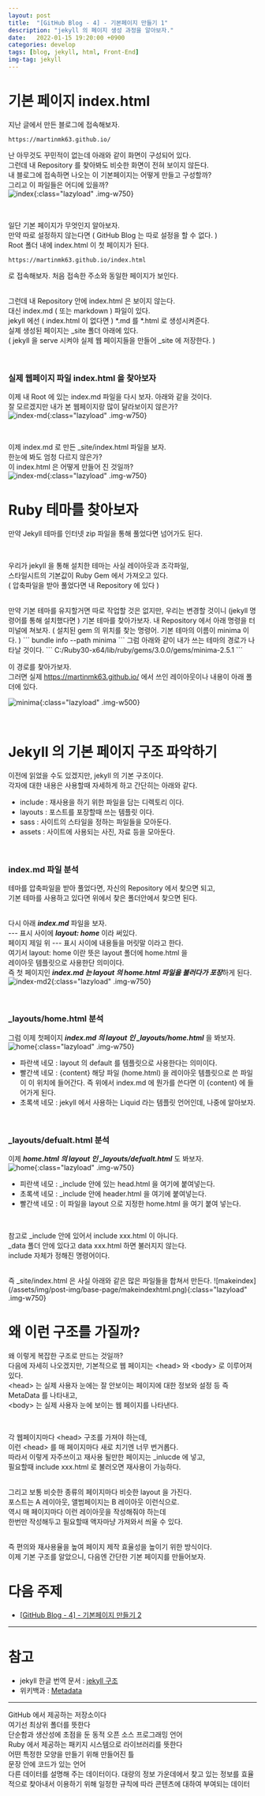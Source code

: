 ```yaml
---
layout: post
title:  "[GitHub Blog - 4] - 기본페이지 만들기 1"
description: "jekyll 의 페이지 생성 과정을 알아보자."
date:   2022-01-15 19:20:00 +0900
categories: develop
tags: [blog, jekyll, html, Front-End]
img-tag: jekyll
---
```


# 기본 페이지 index.html  

지난 글에서 만든 블로그에 접속해보자.   
```
https://martinmk63.github.io/
```
난 아무것도 꾸민적이 없는데 아래와 같이 화면이 구성되어 있다.  
그런데 내 <span class="tooltip" id="id-1">Repository</span> 를 찾아봐도 비슷한 화면이 전혀 보이지 않든다.  
내 블로그에 접속하면 나오는 이 기본페이지는 어떻게 만들고 구성할까?    
그리고 이 파일들은 어디에 있을까?   
![index](/assets/img/post-img/base-page/index.png){:class="lazyload" .img-w750}


<br>

일단 기본 페이지가 무엇인지 알아보자.  
만약 따로 설정하지 않는다면 ( GitHub Blog 는 따로 설정을 할 수 없다. )  
<span class="tooltip" id="id-2">Root</span> 폴더 내에  index.html 이 첫 페이지가 된다.  
```
https://martinmk63.github.io/index.html
```
로 접속해보자. 처음 접속한 주소와 동일한 페이지가 보인다.  
<br>

그런데 내 Repository 안에 index.html 은 보이지 않는다.  
대신 index.md ( 또는 markdown ) 파일이 있다.  
jekyll 에선 ( index.html 이 없다면 ) *.md 를 *.html 로 생성시켜준다.  
실제 생성된 페이지는 _site 폴더 아래에 있다.  
( jekyll 을 serve 시켜야 실제 웹 페이지들을 만들어 _site 에 저장한다. )  

<br>

### 실제 웹페이지 파일 index.html 을 찾아보자

이제 내 Root 에 있는 index.md 파일을 다시 보자. 아래와 같을 것이다.  
잘 모르겠지만 내가 본 웹페이지랑 많이 달라보이지 않은가?  
![index-md](/assets/img/post-img/base-page/indexmd.png){:class="lazyload" .img-w750}  

<br>

이제 index.md 로 만든 _site/index.html 파일을 보자.   
한눈에 봐도 엄청 다르지 않은가?  
이 index.html 은 어떻게 만들어 진 것일까?  
![index-md](/assets/img/post-img/base-page/indexhtml.png){:class="lazyload" .img-w750}
<br>


# Ruby 테마를 찾아보자  
만약 Jekyll 테마를 인터넷 zip 파일을 통해 풀었다면 넘어가도 된다.  

<br>

우리가 jekyll 을 통해 설치한 테마는 사실 레이아웃과 조각파일,   
스타일시트의 기본값이 <span class="tooltip" id="id-3">Ruby</span> <span class="tooltip" id="id-4">Gem</span> 에서 가져오고 있다.  
( 압축파일을 받아 풀었다면 내 Repository 에 있다 )  

<br>
만약 기본 테마를 유지할거면 따로 작업할 것은 없지만,  
우리는 변경할 것이니 (jekyll 명령어를 통해 설치했다면 ) 기본 테마를 찾아가보자.  
내 Repository 에서 아래 명령을 터미널에 쳐보자.  
( 설치된 gem 의 위치를 찾는 명령어. 기본 테마의 이름이 minima 이다. )  
```
 bundle info --path minima
```
그럼 아래와 같이 내가 쓰는 테마의 경로가 나타날 것이다.
```
C:/Ruby30-x64/lib/ruby/gems/3.0.0/gems/minima-2.5.1
```  

이 경로를 찾아가보자.  
그러면 실제 https://martinmk63.github.io/ 에서 쓰인 레이아웃이나 내용이 아래 폴더에 있다.  

![minima](/assets/img/post-img/base-page/minima.png){:class="lazyload" .img-w500}  

<br>

# Jekyll 의 기본 페이지 구조 파악하기

이전에 읽었을 수도 있겠지만, jekyll 의 기본 구조이다.   
각자에 대한 내용은 사용할때 자세하게 하고 간단히는 아래와 같다.  
- include : 재사용을 하기 위한 파일을 담는 디렉토리 이다.
- layouts : 포스트를 포장할때 쓰는 <span class="tooltip" id="id-5">템플릿</span> 이다.
- sass : 사이트의 스타일을 정하는 파일들을 모아둔다.
- assets : 사이트에 사용되는 사진, 자료 등을 모아둔다.

<br>

### index.md 파일 분석

테마를 압축파일을 받아 풀었다면, 자신의 Repository 에서 찾으면 되고,   
기본 테마를 사용하고 있다면 위에서 찾은 폴더안에서 찾으면 된다.  
<br>

다시 아래 ***index.md*** 파일을 보자.   
 --- 표시 사이에 ***layout: home*** 이라 써있다.   
페이지 제일 위 --- 표시 사이에 내용들을 머릿말 이라고 한다.     
여기서 layout: home 이란 뜻은 layout 폴더에 home.html 을   
레이아웃 템플릿으로 사용한단 의미이다.    
즉 첫 페이지인 ***index.md 는 layout 의 home.html 파일을 불러다가 포장***하게 된다.   
![index-md2](/assets/img/post-img/base-page/indexmd.png){:class="lazyload" .img-w750}  

<br>

### _layouts/home.html 분석

그럼 이제 첫페이지 ***index.md 의 layout 인 _layouts/home.html*** 을 봐보자.
![home](/assets/img/post-img/base-page/home.png){:class="lazyload" .img-w750}  
- 파란색 네모 : layout 의 default 를 템플릿으로 사용한다는 의미이다.
- 빨간색 네모 : {content} 해당 파일 (home.html) 을 레이아웃 템플릿으로 쓴 파일이 이 위치에 들어간다. 
즉 위에서 index.md 에 뭔가를 쓴다면 이 {content} 에 들어가게 된다.  
- 초록색 네모 : jekyll 에서 사용하는 Liquid 라는 <span class="tooltip" id="id-6">템플릿 언어</span>인데, 나중에 알아보자.  

<br>

### _layouts/defualt.html 분석

이제 ***home.html 의 layout 인 _layouts/defualt.html*** 도 봐보자.  
![home](/assets/img/post-img/base-page/default.png){:class="lazyload" .img-w750}   
- 피란색 네모 : _include 안에 있는 head.html 을 여기에 붙여넣는다.
- 초록색 네모 : _include 안에 header.html 을 여기에 붙여넣는다.
- 빨간색 네모 : 이 파일을 layout 으로 지정한 home.html 을 여기 붙여 넣는다.  

<br>

참고로 _include 안에 있어서 include xxx.html 이 아니다.  
_data 폴더 안에 있다고 data xxx.html 하면 불러지지 않는다.   
include 자체가 정해진 명령어이다.  


<br>
즉 _site/index.html 은 사실 아래와 같은 많은 파일들을 합쳐서 만든다.  
![makeindex](/assets/img/post-img/base-page/makeindexhtml.png){:class="lazyload" .img-w750}

<br>

# 왜 이런 구조를 가질까?  

왜 이렇게 복잡한 구조로 만드는 것일까?  
다음에 자세히 나오겠지만, 기본적으로 웹 페이지는 \<head> 와 \<body> 로 이루어져 있다.  
\<head> 는 실제 사용자 눈에는 잘 안보이는 페이지에 대한 정보와 설정 등 즉 <span class="tooltip" id="id-7">MetaData</span> 를 나타내고,  
\<body> 는 실제 사용자 눈에 보이는 웹 페이지를 나타낸다.  

<br>

각 웹페이지마다 \<head> 구조를 가져야 하는데,  
이런 \<head> 를 매 페이지마다 새로 치기엔 너무 번거롭다.  
따라서 이렇게 자주쓰이고 재사용 될만한 페이지는 _inlucde 에 넣고,  
필요할때 include xxx.html 로 불러오면 재사용이 가능하다.  
<br>

그리고 보통 비슷한 종류의 페이지마다 비슷한 layout 을 가진다.  
포스트는 A 레이아웃, 앨범페이지는 B 레이아웃 이런식으로.  
역시 매 페이지마다 이런 레이아웃을 작성해줘야 하는데  
한번만 작성해두고 필요할때 액자마냥 가져와서 씌울 수 있다.  

<br>
즉 편의와 재사용율을 높여 페이지 제작 효율성을 높이기 위한 방식이다.  

<br>
이제 기본 구조를 알았으니, 다음엔 간단한 기본 페이지를 만들어보자.  


# 다음 주제
- [[GitHub Blog - 4] - 기본페이지 만들기 2][base-link]

<hr>

# 참고
- jekyll 한글 번역 문서 : [jekyll 구조][jekyll-docu-link]
- 위키백과 : [Metadata][meta-link]

<hr>

<div class="tooltip-desc">
    <div class="tooltip-description" id="desc-1">GitHub 에서 제공하는 저장소이다</div>
    <div class="tooltip-description" id="desc-2">여기선 최상위 폴더를 뜻한다</div>
    <div class="tooltip-description" id="desc-3">
    단순함과 생산성에 초점을 둔 동적 오픈 소스 프로그래밍 언어
    </div>
    <div class="tooltip-description" id="desc-4">
    Ruby 에서 제공하는 패키지 시스템으로 라이브러리를 뜻한다
    </div>    
    <div class="tooltip-description" id="desc-5">
    어떤 특정한 모양을 만들기 위해 만들어진 틀
    </div>
    <div class="tooltip-description" id="desc-6">
    문장 안에 코드가 있는 언어
    </div>
    <div class="tooltip-description" id="desc-7">
    다른 데이터를 설명해 주는 데이터이다. 대량의 정보 가운데에서 찾고 있는 정보를 효율적으로 찾아내서 이용하기 위해 일정한 규칙에 따라 콘텐츠에 대하여 부여되는 데이터
    </div>
</div>

[meta-link]:https://ko.wikipedia.org/wiki/%EB%A9%94%ED%83%80%EB%8D%B0%EC%9D%B4%ED%84%B0
[jekyll-docu-link]: https://jekyllrb-ko.github.io/docs/structure/
[base-link]: /develop/2022/01/17/blog-base-page2.html